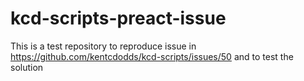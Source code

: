 # kcd-scripts-preact-issue
This is a test repository to reproduce issue in https://github.com/kentcdodds/kcd-scripts/issues/50 and to test the solution

